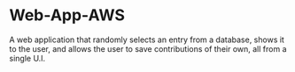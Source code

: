 # Web-App-AWS
A web application that randomly selects an entry from a database, shows it to the user, and allows the user to save contributions of their own, all from a single U.I.
